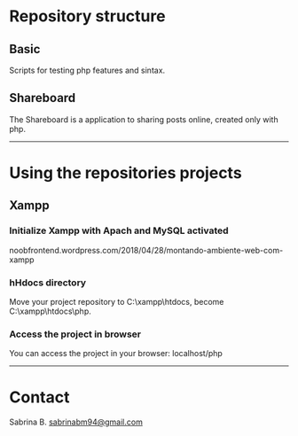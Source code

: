 # Repository structure

## Basic
Scripts for testing php features and sintax.

## Shareboard
The Shareboard is a application to sharing posts online, created only with php.


---


# Using the repositories projects

## Xampp

### Initialize Xampp with Apach and MySQL activated
noobfrontend.wordpress.com/2018/04/28/montando-ambiente-web-com-xampp

### hHdocs directory
Move your project repository to C:\xampp\htdocs, become C:\xampp\htdocs\php.

### Access the project in browser
You can access the project in your browser: localhost/php


---

# Contact
Sabrina B.
sabrinabm94@gmail.com

